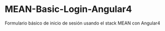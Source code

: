 # MEAN-Basic-Login-Angular4
Formulario básico de inicio de sesión usando el stack MEAN con Angular4
